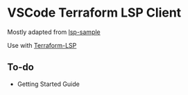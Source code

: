 # VSCode Terraform LSP Client

Mostly adapted from [lsp-sample](https://github.com/microsoft/vscode-extension-samples/tree/master/lsp-sample)

Use with [Terraform-LSP](https://github.com/juliosueiras/terraform-lsp)

## To-do
- Getting Started Guide
